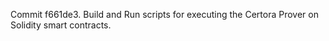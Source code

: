 Commit f661de3.                    Build and Run scripts for executing the Certora Prover on Solidity smart contracts.